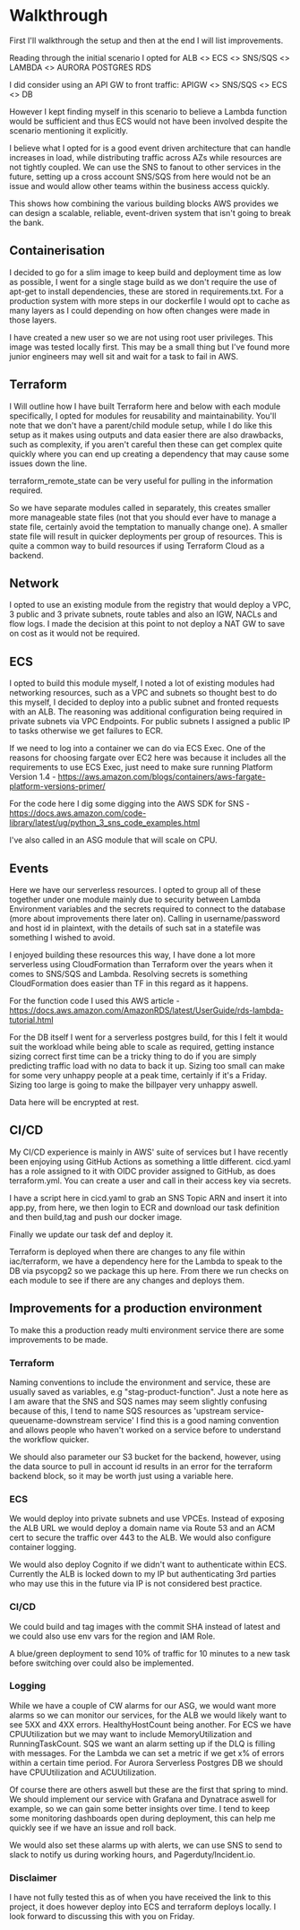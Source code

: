 # Walkthrough

First I'll walkthrough the setup and then at the end I will list improvements.

Reading through the initial scenario I opted for ALB <> ECS <> SNS/SQS <> LAMBDA <> AURORA POSTGRES RDS

I did consider using an API GW to front traffic: APIGW <> SNS/SQS <> ECS <> DB

However I kept finding myself in this scenario to believe a Lambda function would be sufficient and thus ECS would not have been involved despite the scenario mentioning it explicitly.

I believe what I opted for is a good event driven architecture that can handle increases in load, while distributing traffic across AZs while resources are not tightly coupled. We can use the SNS to fanout to other services in the future, setting up a cross account SNS/SQS from here would not be an issue and would allow other teams within the business access quickly.

This shows how combining the various building blocks AWS provides we can design a scalable, reliable, event-driven system that isn't going to break the bank.

## Containerisation

I decided to go for a slim image to keep build and deployment time as low as possible, I went for a single stage build as we don't require the use of apt-get to install dependencies, these are stored in requirements.txt. For a production system with more steps in our dockerfile I would opt to cache as many layers as I could depending on how often changes were made in those layers.

I have created a new user so we are not using root user privileges. This image was tested locally first. This may be a small thing but I've found more junior engineers may well sit and wait for a task to fail in AWS.

## Terraform

I Will outline how I have built Terraform here and below with each module specifically, I opted for modules for reusability and maintainability. You'll note that we don't have a parent/child module setup, while I do like this setup as it makes using outputs and data easier there are also drawbacks, such as complexity, if you aren't careful then these can get complex quite quickly where you can end up creating a dependency that may cause some issues down the line. 

terraform_remote_state can be very useful for pulling in the information required.

So we have separate modules called in separately, this creates smaller more manageable state files (not that you should ever have to manage a state file, certainly avoid the temptation to manually change one). A smaller state file will result in quicker deployments per group of resources. This is quite a common way to build resources if using Terraform Cloud as a backend.

## Network

I opted to use an existing module from the registry that would deploy a VPC, 3 public and 3 private subnets, route tables and also an IGW, NACLs and flow logs.
I made the decision at this point to not deploy a NAT GW to save on cost as it would not be required.

## ECS

I opted to build this module myself, I noted a lot of existing modules had networking resources, such as a VPC and subnets so thought best to do this myself, I decided to deploy into a public subnet and fronted requests with an ALB. The reasoning was additional configuration being required in private subnets via VPC Endpoints. For public subnets I assigned a public IP to tasks otherwise we get failures to ECR.

If we need to log into a container we can do via ECS Exec. One of the reasons for choosing fargate over EC2 here was because it includes all the requirements to use ECS Exec, just need to make sure running Platform Version 1.4 - https://aws.amazon.com/blogs/containers/aws-fargate-platform-versions-primer/

For the code here I dig some digging into the AWS SDK for SNS - https://docs.aws.amazon.com/code-library/latest/ug/python_3_sns_code_examples.html

I've also called in an ASG module that will scale on CPU.

## Events

Here we have our serverless resources. I opted to group all of these together under one module mainly due to security between Lambda Environment variables and the secrets required to connect to the database (more about improvements there later on). Calling in username/password and host id in plaintext, with the details of such sat in a statefile was something I wished to avoid.

I enjoyed building these resources this way, I have done a lot more serverless using CloudFormation than Terraform over the years when it comes to SNS/SQS and Lambda. Resolving secrets is something CloudFormation does easier than TF in this regard as it happens.

For the function code I used this AWS article - https://docs.aws.amazon.com/AmazonRDS/latest/UserGuide/rds-lambda-tutorial.html

For the DB itself I went for a serverless postgres build, for this I felt it would suit the workload while being able to scale as required, getting instance sizing correct first time can be a tricky thing to do if you are simply predicting traffic load with no data to back it up. Sizing too small can make for some very unhappy people at a peak time, certainly if it's a Friday. Sizing too large is going to make the billpayer very unhappy aswell.

Data here will be encrypted at rest.

## CI/CD

My CI/CD experience is mainly in AWS' suite of services but I have recently been enjoying using GitHub Actions as something a little different. cicd.yaml has a role assigned to it with OIDC provider assigned to GitHub, as does terraform.yml. You can create a user and call in their access key via secrets.

I have a script here in cicd.yaml to grab an SNS Topic ARN and insert it into app.py, from here, we then login to ECR and download our task definition and then build,tag and push our docker image.

Finally we update our task def and deploy it.

Terraform is deployed when there are changes to any file within iac/terraform, we have a dependency here for the Lambda to speak to the DB via psycopg2 so we package this up here. From there we run checks on each module to see if there are any changes and deploys them.

## Improvements for a production environment

To make this a production ready multi environment service there are some improvements to be made. 

### Terraform
Naming conventions to include the environment and service, these are usually saved as variables, e.g "stag-product-function". Just a note here as I am aware that the SNS and SQS names may seem slightly confusing because of this, I tend to name SQS resources as 'upstream service-queuename-downstream service' I find this is a good naming convention and allows people who haven't worked on a service before to understand the workflow quicker.

We should also parameter our S3 bucket for the backend, however, using the data source to pull in account id results in an error for the terraform backend block, so it may be worth just using a variable here.

### ECS

We would deploy into private subnets and use VPCEs. Instead of exposing the ALB URL we would deploy a domain name via Route 53 and an ACM cert to secure the traffic over 443 to the ALB. We would also configure container logging.

We would also deploy Cognito if we didn't want to authenticate within ECS. Currently the ALB is locked down to my IP but authenticating 3rd parties who may use this in the future via IP is not considered best practice.

### CI/CD

We could build and tag images with the commit SHA instead of latest and we could also use env vars for the region and IAM Role.

A blue/green deployment to send 10% of traffic for 10 minutes to a new task before switching over could also be implemented.

### Logging

While we have a couple of CW alarms for our ASG, we would want more alarms so we can monitor our services, for the ALB we would likely want to see 5XX and 4XX errors. HealthyHostCount being another. For ECS we have CPUUtilization but we may want to include MemoryUtilization and RunningTaskCount. SQS we want an alarm setting up if the DLQ is filling with messages. For the Lambda we can set a metric if we get x% of errors within a certain time period. For Aurora Serverless Postgres DB we should have CPUUtilization and ACUUtilization.

Of course there are others aswell but these are the first that spring to mind. We should implement our service with Grafana and Dynatrace aswell for example, so we can gain some better insights over time. I tend to keep some monitoring dashboards open during deployment, this can help me quickly see if we have an issue and roll back.

We would also set these alarms up with alerts, we can use SNS to send to slack to notify us during working hours, and Pagerduty/Incident.io.

### Disclaimer

I have not fully tested this as of when you have received the link to this project, it does however deploy into ECS and terraform deploys locally. I look forward to discussing this with you on Friday.
